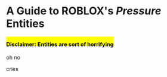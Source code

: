 <html>
<h1> A Guide to ROBLOX's <i><b>Pressure</b></i> Entities </h1>
<h2> <mark><sub><small>Disclaimer: Entities are sort of horrifying</small></sub></mark> </h2>
  
<p>
  oh no
</p>
<p> cries</p>


  
</html>
